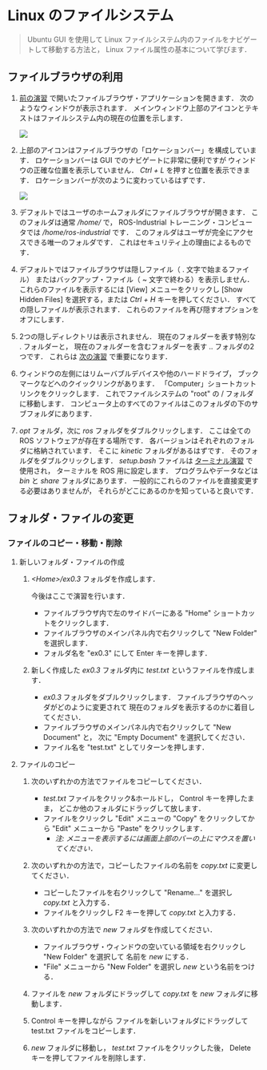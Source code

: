 # Linux のファイルシステム

> Ubuntu GUI を使用して
  Linux ファイルシステム内のファイルをナビゲートして移動する方法と，
  Linux ファイル属性の基本について学びます．


## ファイルブラウザの利用

 1. [前の演習](Navigating-the-Ubuntu-GUI_JP.md)
    で開いたファイルブラウザ・アプリケーションを開きます．
    次のようなウィンドウが表示されます．
    メインウィンドウ上部のアイコンとテキストはファイルシステム内の現在の位置を示します．

    ![](../../_static/ubuntu_file_system.png)

 1. 上部のアイコンはファイルブラウザの「ロケーションバー」を構成しています．
    ロケーションバーは GUI でのナビゲートに非常に便利ですが
    ウィンドウの正確な位置を表示していません．
    _Ctrl + L_ を押すと位置を表示できます．
    ロケーションバーが次のように変わっているはずです．

    ![](../../_static/ubuntu_file_system_location.png)

 1. デフォルトではユーザのホームフォルダにファイルブラウザが開きます．
    このフォルダは通常 _/home/ <username>_ で，
    ROS-Industrial トレーニング・コンピュータでは _/home/ros-industrial_ です．
    このフォルダはユーザが完全にアクセスできる唯一のフォルダです．
    これはセキュリティ上の理由によるものです．

 1. デフォルトではファイルブラウザは隠しファイル（ . 文字で始まるファイル）
    またはバックアップ・ファイル（ ~ 文字で終わる）を表示しません．
    これらのファイルを表示するには [View] メニューをクリックし
    [Show Hidden Files] を選択する，または _Ctrl + H_ キーを押してください．
    すべての隠しファイルが表示されます．
    これらのファイルを再び隠すオプションをオフにします．

 1. 2つの隠しディレクトリは表示されません．
    現在のフォルダーを表す特別な . フォルダーと，
    現在のフォルダーを含むフォルダーを表す .. フォルダの2つです．
    これらは [次の演習](The-Linux-Terminal_JP.md) で重要になります．

 1. ウィンドウの左側にはリムーバブルデバイスや他のハードドライブ，
    ブックマークなどへのクイックリンクがあります．
    「Computer」ショートカットリンクをクリックします．
    これでファイルシステムの "root" の / フォルダに移動します．
    コンピュータ上のすべてのファイルはこのフォルダの下のサブフォルダにあります．

 1. _opt_ フォルダ，次に _ros_ フォルダをダブルクリックします．
    ここは全ての ROS ソフトウェアが存在する場所です．
    各バージョンはそれぞれのフォルダに格納されています．
    そこに _kinetic_ フォルダがあるはずです．
    そのフォルダをダブルクリックします．
    _setup.bash_ ファイルは [ターミナル演習](The-Linux-Terminal_JP.md) で使用され，
    ターミナルを ROS 用に設定します．
    プログラムやデータなどは _bin_ と _share_ フォルダにあります．
    一般的にこれらのファイルを直接変更する必要はありませんが，
    それらがどこにあるのかを知っていると良いです．


## フォルダ・ファイルの変更

### ファイルのコピー・移動・削除

 1. 新しいフォルダ・ファイルの作成

    1. _\<Home\>/ex0.3_ フォルダを作成します．

       今後はここで演習を行います．

       * ファイルブラウザ内で左のサイドバーにある
         "Home" ショートカットをクリックします．
       * ファイルブラウザのメインパネル内で右クリックして
         "New Folder" を選択します．
       * フォルダ名を "ex0.3" にして
         Enter キーを押します．

    1. 新しく作成した _ex0.3_ フォルダ内に
       _test.txt_ というファイルを作成します．

       * _ex0.3_ フォルダをダブルクリックします．
         ファイルブラウザのヘッダがどのように変更されて
         現在のフォルダを表示するのかに着目してください．
       * ファイルブラウザのメインパネル内で右クリックして
         "New Document" と，
         次に "Empty Document" を選択してください．
       * ファイル名を "test.txt" としてリターンを押します．

 1. ファイルのコピー

    1. 次のいずれかの方法でファイルをコピーしてください．

       * _test.txt_ ファイルをクリック&ホールドし，
         Control キーを押したまま，
         どこか他のフォルダにドラッグして放します．
       * ファイルをクリックし "Edit" メニューの
         "Copy" をクリックしてから
         "Edit" メニューから "Paste" をクリックします．
         * _注: メニューを表示するには画面上部のバーの上にマウスを置いてください．_

    1. 次のいずれかの方法で，コピーしたファイルの名前を
       _copy.txt_ に変更してください．

       * コピーしたファイルを右クリックして
         "Rename..." を選択し
         _copy.txt_ と入力する．
       * ファイルをクリックし
         F2 キーを押して
         _copy.txt_ と入力する．

    1. 次のいずれかの方法で
       _new_ フォルダを作成してください．

       * ファイルブラウザ・ウィンドウの空いている領域を右クリックし
         "New Folder" を選択して
         名前を _new_ にする．
       * "File" メニューから
         "New Folder" を選択し
         _new_ という名前をつける．

    1. ファイルを _new_ フォルダにドラッグして
       _copy.txt_ を _new_ フォルダに移動します．

    1. Control キーを押しながら
       ファイルを新しいフォルダにドラッグして
       test.txt ファイルをコピーします．

    1. _new_ フォルダに移動し，
       _test.txt_ ファイルをクリックした後，
       Delete キーを押してファイルを削除します．
